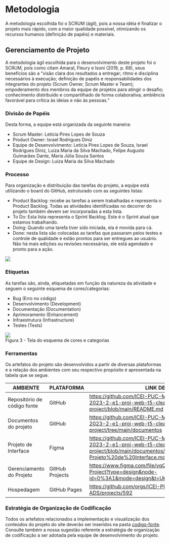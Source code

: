 
# Metodologia

A metodologia escolhida foi o SCRUM (ágil), pois a nossa idéia é finalizar o projeto mais rápido, com a maior qualidade possível, otimizando os recursos humanos (definição de papéis) e materiais.

## Gerenciamento de Projeto
A metodologia ágil escolhida para o desenvolvimento deste projeto foi o SCRUM, pois como citam Amaral, Fleury e Isoni (2019, p. 68), seus benefícios são a “visão clara dos resultados a entregar; ritmo e disciplina necessários à execução; definição de papéis e responsabilidades dos integrantes do projeto (Scrum Owner, Scrum Master e Team); empoderamento dos membros da equipe de projetos para atingir o desafio; conhecimento distribuído e compartilhado de forma colaborativa; ambiência favorável para crítica às ideias e não às pessoas.”

### Divisão de Papéis

Desta forma, a equipe está organizada da seguinte maneira:
  - Scrum Master:  Letícia Pires Lopes de Souza
  - Product Owner: Israel Rodrigues Diniz
  - Equipe de Desenvolvimento: Letícia Pires Lopes de Souza, Israel Rodrigues Diniz, Luiza Maria da Silva Machado, Felipe Augusto Guimarães Dante, Maria Júlia Souza Santos
  - Equipe de Design: Luiza Maria da Silva Machado


### Processo

Para organização e distribuição das tarefas do projeto, a equipe está utilizando o board do GitHub, estruturado com as seguintes listas:
- Product Backlog: recebe as tarefas a serem trabalhadas e representa o Product Backlog. Todas as atividades identificadas no decorrer do projeto também devem ser incorporadas a esta lista. 
- To Do: Esta lista representa o Sprint Backlog. Este é o Sprint atual que estamos trabalhando. 
- Doing: Quando uma tarefa tiver sido iniciada, ela é movida para cá. 
- Done: nesta lista são colocadas as tarefas que passaram pelos testes e controle de qualidade e estão prontos para ser entregues ao usuário. Não há mais edições ou revisões necessárias, ele está agendado e pronto para a ação.

<img src="https://github.com/ICEI-PUC-Minas-PMV-ADS/pmv-ads-2023-2-e1-proj-web-t5-clean-project/assets/144857777/5c70bd7e-e8fd-4e32-869b-2454f7fcd68c">
   


### Etiquetas
<p>As tarefas são, ainda, etiquetadas em função da natureza da atividade e seguem o seguinte esquema de cores/categorias:</p>

<ul>
 
  <li>Bug (Erro no código)</li>
  <li>Desenvolvimento (Development)</li>
  <li>Documentação (Documentation)</li>
  <li>Aprimoramento (Enhancement)</li>
  <li>Infraestrutura (Infrastructure)</li>
   <li>Testes (Tests)</li>
  
</ul>


<img src="https://github.com/ICEI-PUC-Minas-PMV-ADS/pmv-ads-2023-2-e1-proj-web-t5-clean-project/assets/144857777/349ebee8-489d-4583-8a6c-959a07e01328">
     <figcaption>Figura 3 - Tela do esquema de cores e categorias</figcaption>


</ul>
  
### Ferramentas


Os artefatos do projeto são desenvolvidos a partir de diversas plataformas e a relação dos ambientes com seu respectivo propósito é apresentada na tabela que se segue.

| AMBIENTE                            | PLATAFORMA                         | LINK DE ACESSO                         |
|-------------------------------------|------------------------------------|----------------------------------------|
| Repositório de código fonte         | GitHub                             | https://github.com/ICEI-PUC-Minas-PMV-ADS/pmv-ads-2023-2-e1-proj-web-t5-clean-project/blob/main/README.md                                 |
| Documentos do projeto               | GitHub                             | https://github.com/ICEI-PUC-Minas-PMV-ADS/pmv-ads-2023-2-e1-proj-web-t5-clean-project/tree/main/documentos                                |
| Projeto de Interface                | Figma                              | https://github.com/ICEI-PUC-Minas-PMV-ADS/pmv-ads-2023-2-e1-proj-web-t5-clean-project/blob/main/documentos/04-Projeto%20de%20Interface.md |
| Gerenciamento do Projeto            | GitHub Projects                    | https://www.figma.com/file/vqQV0RJoFVfrP2yqPdJYwA/Clean-Project?type=design&node-id=0%3A1&mode=design&t=UksogdPPLjR2VK0J-1                |
| Hospedagem                          | GitHub Pages                       | https://github.com/orgs/ICEI-PUC-Minas-PMV-ADS/projects/592                                                                               |


### Estratégia de Organização de Codificação 

Todos os artefatos relacionados a implementação e visualização dos conteúdos do projeto do site deverão ser inseridos na pasta [codigo-fonte](https://github.com/ICEI-PUC-Minas-PMV-ADS/pmv-ads-2023-2-e1-proj-web-t5-clean-project/tree/main/codigo-fonte). Consulte também a nossa sugestão referente a estratégia de organização de codificação a ser adotada pela equipe de desenvolvimento do projeto.
